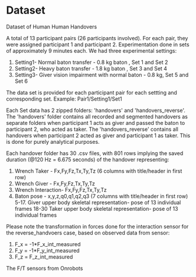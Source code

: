 # Dataset
Dataset of Human Human Handovers

A total of 13 participant pairs (26 participants involved). For each pair, they were assigned participant 1 and participant 2. Experimentation done in sets of approximately 9 minutes each. We had three experimental settings:
1. Setting1- Normal baton transfer - 0.8 kg baton , Set 1 and Set 2
2. Setting2- Heavy baton transfer - 1.8 kg baton , Set 3 and Set 4
3. Setting3- Giver vision impairment with normal baton - 0.8 kg, Set 5 and Set 6

The data set is provided for each participant pair for each settting and corresponding set. Example: Pair1/Setting1/Set1

Each Set data has 2 zipped folders: 'handovers' and 'handovers_reverse'. The 'handovers' folder contains all recorded and segmented handovers as separate folders when participant 1 acts as giver and passed the baton to participant 2, who acted as taker. The 'handovers_reverse' contains all handovers when participant 2 acted as giver and participant 1 as taker. This is done for purely analytical purposes. 

Each handover folder has 30 .csv files, with 801 rows implying the saved duration (@120 Hz = 6.675 seconds) of the handover representing:
1. Wrench Taker - Fx,Fy,Fz,Tx,Ty,Tz (6 columns with title/header in first row)
2. Wrench Giver - Fx,Fy,Fz,Tx,Ty,Tz
3. Wrench Interaction- Fx,Fy,Fz,Tx,Ty,Tz
4. Baton pose -  x,y,z,q0,q1,q2,q3 (7 columns with title/header in first row)
5-17. Giver upper body skeletal representation- pose of 13 individual frames
18-30 Taker upper body skeletal representation- pose of 13 individual frames




Please note the transformation in forces done for the interaction sensor for the reverse_handvoers case, based on observed data from sensor:
1. F_x = -1*F_x_int_measured
2. F_y = -1*F_y_int_measured
3. F_z = F_z_int_measured

The F/T sensors from Onrobots
